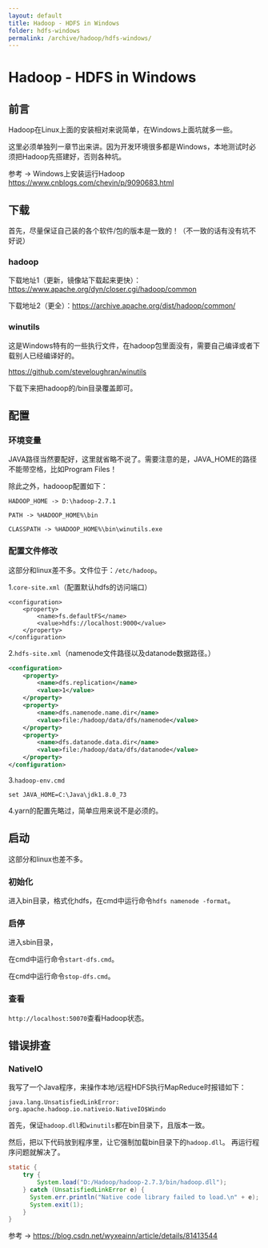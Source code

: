 ```yaml
---
layout: default
title: Hadoop - HDFS in Windows
folder: hdfs-windows
permalink: /archive/hadoop/hdfs-windows/
---
```


# Hadoop - HDFS in Windows

## 前言

Hadoop在Linux上面的安装相对来说简单，在Windows上面坑就多一些。

这里必须单独列一章节出来讲。因为开发环境很多都是Windows，本地测试时必须把Hadoop先搭建好，否则各种坑。

参考 -> Windows上安装运行Hadoop <https://www.cnblogs.com/chevin/p/9090683.html>

## 下载

首先，尽量保证自己装的各个软件/包的版本是一致的！（不一致的话有没有坑不好说）

### hadoop

下载地址1（更新，镜像站下载起来更快）：<https://www.apache.org/dyn/closer.cgi/hadoop/common>

下载地址2（更全）：<https://archive.apache.org/dist/hadoop/common/>

### winutils

这是Windows特有的一些执行文件，在hadoop包里面没有，需要自己编译或者下载别人已经编译好的。

<https://github.com/steveloughran/winutils>

下载下来把hadoop的/bin目录覆盖即可。

## 配置

### 环境变量

JAVA路径当然要配好，这里就省略不说了。需要注意的是，JAVA_HOME的路径不能带空格，比如Program Files！

除此之外，hadooop配置如下：

~~~
HADOOP_HOME -> D:\hadoop-2.7.1

PATH -> %HADOOP_HOME%\bin

CLASSPATH -> %HADOOP_HOME%\bin\winutils.exe
~~~

### 配置文件修改

这部分和linux差不多。文件位于：`/etc/hadoop`。

1.`core-site.xml`（配置默认hdfs的访问端口）

~~~
<configuration>
    <property>
        <name>fs.defaultFS</name>
        <value>hdfs://localhost:9000</value>
    </property>    
</configuration>
~~~

2.`hdfs-site.xml`（namenode文件路径以及datanode数据路径。）

~~~ xml
<configuration>
    <property>
        <name>dfs.replication</name>
        <value>1</value>
    </property>
    <property>    
        <name>dfs.namenode.name.dir</name>    
        <value>file:/hadoop/data/dfs/namenode</value>    
    </property>    
    <property>    
        <name>dfs.datanode.data.dir</name>    
        <value>file:/hadoop/data/dfs/datanode</value>  
    </property>
</configuration>
~~~

3.`hadoop-env.cmd`

~~~
set JAVA_HOME=C:\Java\jdk1.8.0_73
~~~

4.yarn的配置先略过，简单应用来说不是必须的。

## 启动

这部分和linux也差不多。

### 初始化

进入bin目录，格式化hdfs，在cmd中运行命令`hdfs namenode -format`。

### 启停

进入sbin目录，

在cmd中运行命令`start-dfs.cmd`。

在cmd中运行命令`stop-dfs.cmd`。

### 查看

`http://localhost:50070`查看Hadoop状态。

## 错误排查

### NativeIO

我写了一个Java程序，来操作本地/远程HDFS执行MapReduce时报错如下：

~~~
java.lang.UnsatisfiedLinkError: org.apache.hadoop.io.nativeio.NativeIO$Windo
~~~

首先，保证`hadoop.dll`和`winutils`都在bin目录下，且版本一致。

然后，把以下代码放到程序里，让它强制加载bin目录下的`hadoop.dll`。
再运行程序问题就解决了。

~~~ java
static {
    try {
    	System.load("D:/Hadoop/hadoop-2.7.3/bin/hadoop.dll");
    } catch (UnsatisfiedLinkError e) {
      System.err.println("Native code library failed to load.\n" + e);
      System.exit(1);
    }
}
~~~

参考 -> <https://blog.csdn.net/wyxeainn/article/details/81413544>